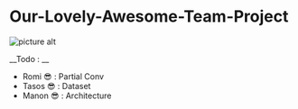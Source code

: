 # Our-Lovely-Awesome-Team-Project

![picture alt](https://statics.lesinrocks.com/content/thumbs/uploads/2019/05/width-1125-height-612/gameofthroness8e3.jpg)

__Todo : __

* Romi :sunglasses: : Partial Conv
* Tasos :sunglasses: : Dataset 
* Manon :sunglasses: : Architecture


